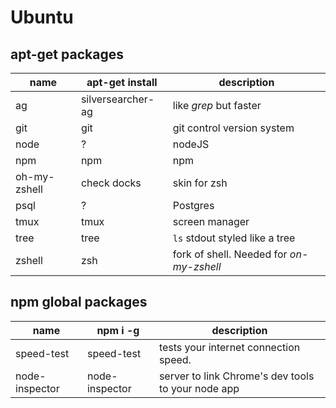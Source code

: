 # Ubuntu

## apt-get packages


name | apt-get install | description
---- | ----------- | -----------
ag | silversearcher-ag | like *grep* but faster
git | git | git control version system
node | ? | nodeJS
npm | npm | npm
oh-my-zshell | check docks | skin for zsh
psql | ? | Postgres
tmux | tmux | screen manager
tree | tree | `ls` stdout styled like a tree
zshell | zsh | fork of shell. Needed for *on-my-zshell*


## npm global packages

name | npm i -g | description
---- | -------- | -----------
speed-test | speed-test | tests your internet connection speed.
node-inspector | node-inspector | server to link Chrome's dev tools to your node app
